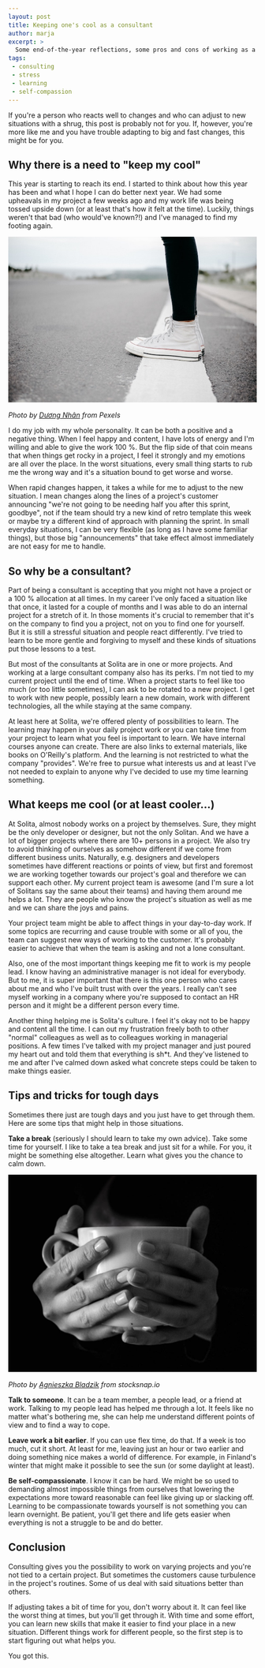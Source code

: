 ```yaml
---
layout: post
title: Keeping one's cool as a consultant
author: marja
excerpt: >
  Some end-of-the-year reflections, some pros and cons of working as a consultant, and practical advice for stressful situations.
tags:
 - consulting
 - stress
 - learning
 - self-compassion
---
```


If you're a person who reacts well to changes and who can adjust to new situations with a shrug, this post is probably not for you. If, however, you're more like me and you have trouble adapting to big and fast changes, this might be for you.

## Why there is a need to "keep my cool"

This year is starting to reach its end. I started to think about how this year has been and what I hope I can do better next year. We had some upheavals in my project a few weeks ago and my work life was being tossed upside down (or at least that's how it felt at the time). Luckily, things weren't that bad (who would've known?!) and I've managed to find my footing again.

![Standing on a line](/img/keeping-ones-cool-as-a-consultant/shoes.jpg)

*Photo by <a href="https://www.pexels.com/@d-ng-nhan-324384/" target="_blank">Dương Nhân</a> from Pexels*

I do my job with my whole personality. It can be both a positive and a negative thing. When I feel happy and content, I have lots of energy and I'm willing and able to give the work 100 %. But the flip side of that coin means that when things get rocky in a project, I feel it strongly and my emotions are all over the place. In the worst situations, every small thing starts to rub me the wrong way and it's a situation bound to get worse and worse.

When rapid changes happen, it takes a while for me to adjust to the new situation. I mean changes along the lines of a project's customer announcing "we're not going to be needing half you after this sprint, goodbye", not if the team should try a new kind of retro template this week or maybe try a different kind of approach with planning the sprint. In small everyday situations, I can be very flexible (as long as I have some familiar things), but those big "announcements" that take effect almost immediately are not easy for me to handle.

## So why be a consultant?

Part of being a consultant is accepting that you might not have a project or a 100 % allocation at all times. In my career I've only faced a situation like that once, it lasted for a couple of months and I was able to do an internal project for a stretch of it. In those moments it's crucial to remember that it's on the company to find you a project, not on you to find one for yourself. But it is still a stressful situation and people react differently. I've tried to learn to be more gentle and forgiving to myself and these kinds of situations put those lessons to a test. 

But most of the consultants at Solita are in one or more projects. And working at a large consultant company also has its perks. I'm not tied to my current project until the end of time. When a project starts to feel like too much (or too little sometimes), I can ask to be rotated to a new project. I get to work with new people, possibly learn a new domain, work with different technologies, all the while staying at the same company. 

At least here at Solita, we're offered plenty of possibilities to learn. The learning may happen in your daily project work or you can take time from your project to learn what you feel is important to learn. We have internal courses anyone can create. There are also links to external materials, like books on O'Reilly's platform. And the learning is not restricted to what the company "provides". We're free to pursue what interests us and at least I've not needed to explain to anyone why I've decided to use my time learning something.

## What keeps me cool (or at least cooler...)

At Solita, almost nobody works on a project by themselves. Sure, they might be the only developer or designer, but not the only Solitan. And we have a lot of bigger projects where there are 10+ persons in a project. We also try to avoid thinking of ourselves as somehow different if we come from different business units. Naturally, e.g. designers and developers sometimes have different reactions or points of view, but first and foremost we are working together towards our project's goal and therefore we can support each other. My current project team is awesome (and I'm sure a lot of Solitans say the same about their teams) and having them around me helps a lot. They are people who know the project's situation as well as me and we can share the joys and pains. 

Your project team might be able to affect things in your day-to-day work. If some topics are recurring and cause trouble with some or all of you, the team can suggest new ways of working to the customer. It's probably easier to achieve that when the team is asking and not a lone consultant. 

Also, one of the most important things keeping me fit to work is my people lead. I know having an administrative manager is not ideal for everybody. But to me, it is super important that there is this one person who cares about me and who I've built trust with over the years. I really can't see myself working in a company where you're supposed to contact an HR person and it might be a different person every time. 

Another thing helping me is Solita's culture. I feel it's okay not to be happy and content all the time. I can out my frustration freely both to other "normal" colleagues as well as to colleagues working in managerial positions. A few times I've talked with my project manager and just poured my heart out and told them that everything is sh*t. And they've listened to me and after I've calmed down asked what concrete steps could be taken to make things easier.

## Tips and tricks for tough days

Sometimes there just are tough days and you just have to get through them. Here are some tips that might help in those situations. 

**Take a break** (seriously I should learn to take my own advice). Take some time for yourself. I like to take a tea break and just sit for a while. For you, it might be something else altogether. Learn what gives you the chance to calm down.

![Tea](/img/keeping-ones-cool-as-a-consultant/tea.jpg)

*Photo by <a href="https://stocksnap.io/author/5048" target="_blank">Agnieszka Bladzik</a> from stocksnap.io*

**Talk to someone**. It can be a team member, a people lead, or a friend at work. Talking to my people lead has helped me through a lot. It feels like no matter what's bothering me, she can help me understand different points of view and to find a way to cope.

**Leave work a bit earlier**. If you can use flex time, do that. If a week is too much, cut it short. At least for me, leaving just an hour or two earlier and doing something nice makes a world of difference. For example, in Finland's winter that might make it possible to see the sun (or some daylight at least).

**Be self-compassionate**. I know it can be hard. We might be so used to demanding almost impossible things from ourselves that lowering the expectations more toward reasonable can feel like giving up or slacking off. Learning to be compassionate towards yourself is not something you can learn overnight. Be patient, you'll get there and life gets easier when everything is not a struggle to be and do better.

## Conclusion

Consulting gives you the possibility to work on varying projects and you're not tied to a certain project. But sometimes the customers cause turbulence in the project's routines. Some of us deal with said situations better than others. 

If adjusting takes a bit of time for you, don't worry about it. It can feel like the worst thing at times, but you'll get through it. With time and some effort, you can learn new skills that make it easier to find your place in a new situation. Different things work for different people, so the first step is to start figuring out what helps you.

You got this.
